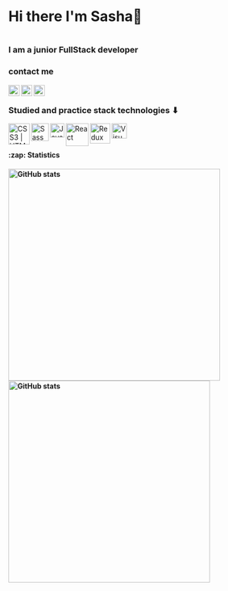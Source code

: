 ### <h1>Hi there I'm Sasha👋<h1/>

### I am a junior FullStack developer

### contact me

[<img align="left" alt="KasianAleksandr | linkedin" width="22px" src="https://upload.wikimedia.org/wikipedia/commons/e/e9/Linkedin_icon.svg"/>][linkedin]
[<img align="left" alt="KasianAleksandr | facebook" width="22px" src="https://upload.wikimedia.org/wikipedia/commons/a/a7/Facebook_f_Logo_%28with_gradient%29.svg"/>][facebook]
[<img align="left" alt="KasianAleksandr | instagram" width="22px" src="https://upload.wikimedia.org/wikipedia/commons/thumb/e/e7/Instagram_logo_2016.svg/132px-Instagram_logo_2016.svg.png"/>][instagram]

<br />

### Studied and practice stack technologies ⬇

<img align="left" alt="CSS3 | HTML5" src="https://upload.wikimedia.org/wikipedia/commons/1/10/CSS3_and_HTML5_logos_and_wordmarks.svg" width="42px"/>
<img align="left" alt="Sass" src="https://upload.wikimedia.org/wikipedia/commons/9/96/Sass_Logo_Color.svg" width="35px"/>
<img align="left" alt="JavaScript" src="https://upload.wikimedia.org/wikipedia/commons/7/73/Javascript-736400_960_720.png" width="28px"/>
<img align="left" alt="React" src="https://upload.wikimedia.org/wikipedia/commons/a/a7/React-icon.svg" width="45px"/>
<img align="left" alt="Redux" src="https://upload.wikimedia.org/wikipedia/commons/4/49/Redux.png" width="40px"/>
<img align="left" alt="Visual Studio Code" src="https://upload.wikimedia.org/wikipedia/commons/2/2d/Visual_Studio_Code_1.18_icon.svg" width="30px"/>

<br />
<br />

<h4>:zap: Statistics<h4/>

<img align="left" width="420px" alt="GitHub stats" src="https://github-readme-stats.vercel.app/api?username=aleksandr031091&show_icons=true&hide_title=true&bg_color=0,ea238485,ff907765,00ff8463,ea837463,"/>

<img align="left" width="400px" alt="GitHub stats" src="https://github-readme-stats.vercel.app/api/top-langs/?username=aleksandr031091&_langs_count-8&layout=compact&hide_title=true"/>

[linkedin]: https://www.linkedin.com/in/aleksandr-kasian-0310/
[facebook]: https://www.facebook.com/profile.php?id=100015199141489
[instagram]: https://www.instagram.com/vsenamnogoproshe/

<!--

**aleksandr031091/aleksandr031091** is a ✨ _special_ ✨ repository because its `README.md` (this file) appears on your GitHub profile.

Here are some ideas to get you started:

- 🔭 I’m currently working on ...
- 🌱 I’m currently learning ...
- 👯 I’m looking to collaborate on ...
- 🤔 I’m looking for help with ...
- 💬 Ask me about ...
- 📫 How to reach me: ...
- 😄 Pronouns: ...
- ⚡ Fun fact: ...
  -->
